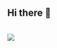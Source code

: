 ## Hi there 👋
<br/>
<img src='https://img.shields.io/badge/Telegram-2CA5E0?style=for-the-badge&logo=telegram&logoColor=white' />
